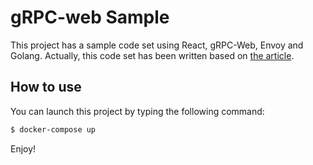 # gRPC-web Sample

This project has a sample code set using React, gRPC-Web, Envoy and Golang. Actually, this code set has been written based on [the article](https://qiita.com/okmttdhr/items/a37563047904ac98f3ed).

## How to use

You can launch this project by typing the following command:

```bash
$ docker-compose up
```

Enjoy!